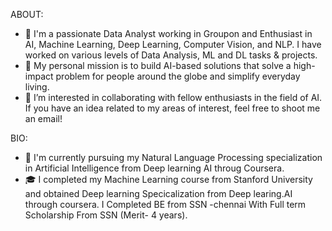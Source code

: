 ABOUT:
- 🔭  I'm a passionate Data Analyst working in Groupon and Enthusiast in  AI, Machine Learning, Deep Learning, Computer Vision, and NLP. I have worked on various levels       of Data Analysis, ML and DL tasks & projects.
- 💬 My personal mission is to build AI-based solutions that solve a high-impact problem for people around the globe and simplify everyday living.
- 👀 I’m interested in  collaborating with fellow enthusiasts in the field of AI. If you have an idea related to my areas of interest, 
      feel free to shoot me an email!
 
BIO:
 
- 🌱 I'm currently pursuing my Natural Language Processing  specialization in Artificial Intelligence from Deep learning AI throug Coursera.
- 🎓 I  completed my Machine Learning course from Stanford University and obtained Deep learning Specicalization from 
      Deep learing.AI through coursera. I Completed BE from SSN -chennai  With Full term Scholarship From SSN (Merit- 4 years).





